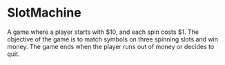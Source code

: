 # SlotMachine
A game where a player starts with $10, and each spin costs $1. The objective of the game is to match symbols on three spinning slots and win money. The game ends when the player runs out of money or decides to quit. 
